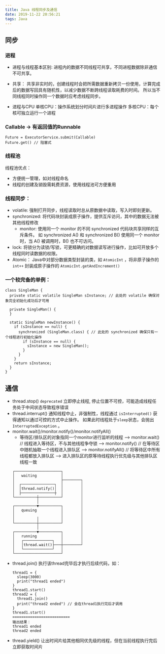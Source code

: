 ```yaml
---
title: Java 线程同步及通信
date: 2019-11-22 20:56:21
tags: Java
---
```


## 同步
### 进程
- 进程与线程基本区别: 进程内的数据不同线程可共享，不同进程数据除非通信不可共享。
 - 共享： 共享非实时的，创建线程时会把所需数据重新拷贝一份使用，计算完成后的数据写回具有随机性，以减少数据不断跨线程读取耗费的时间。 所以当不同线程同时操作同一个数据时应考虑线程同步。

- 进程与CPU
单核CPU：操作系统划分时间片进行多进程操作
多核CPU：每个核可独立运行一个进程

### Callable -> 有返回值的Runnable

```
Future = ExecutorService.submit(Callable)
Future.get() // 阻塞式
```

### 线程池

线程池优点：
 - 方便统一管理，如对线程命名
 - 线程的创建及销毁需耗费资源，使用线程池可方便重用

### 线程同步：
 - volatile: 强制打开同步，线程读取时总从原数据中读取，写入时即刻更新。
 - synchronized: 将代码块封装成原子操作，提供互斥访问，其中的数据无法被其他线程修改
 	- monitor: 使用同一个 monitor 的不同 synchronized 代码块共享同样的互斥条件。 如 synchronized A() 和 synchronized B() 使用同一个 monitor 时，当 A() 被调用时，B() 也不可访问。
 - lock: 将锁分为读锁/写锁，可更精确的对数据读写进行操作，比如可开放多个线程同时读数据的权限。
 - Atomic： Java中对部分数据类型封装的类，如 `AtomicInt` ，将非原子操作的 `int++` 封装成原子操作的 `AtomicInt.getAndIncrement()`


### 一个较完备的单例：
```
class SingleMan {
  private static volatile SingleMan sInstance; // 此处的 volatile 确保对象完全初始化成功后才可用

  private SingleMan() {
  }

  static SingleMan newInstance() {
    if (sInstance == null) { 
      synchronized (SingleMan.class) { // 此处的 synchronized 确保只有一个线程进行初始化操作
        if (sInstance == null) {
          sInstance = new SingleMan();
        }
      }
    }
    return sInstance;
  }
}

```

## 通信

- thread.stop() 
  `deprecated` 立即停止线程, 停止位置不可控，可能造成线程任务处于中间状态导致程序错误
- thread.interrupt()
  通知线程中止，非强制性，线程通过 `isInterrupted()` 获得通知以通过可控的方式中止操作。
  如果此时线程处于`sleep`状态，会抛出 `InterruptedException` 。
- monitor.wait()/monitor.notify()/monitor.notifyAll()
  * 等待区/排队区的对象指同一个monitor进行监听的线程
  --> monitor.wait() // 线程进入等待区，不与其他线程争夺锁
  --> monitor.notify() // 在等待区中随机抽取一个线程进入排队区
    --> monitor.notifyAll() // 将等待区中所有线程都放入排队区
  --> 进入排队区的原等待线程执行优先级与其他排队区线程一致 
  ```
  ┌─────────────────────┐
  │   waiting           │
  │                     ├────────┐
  │  ┌───────────────┐  │        │
  │  │thread.notify()│  │        │
  │  ├───────────────┼  │        │
  └──────────┼──────────┘        │
             │                   │
  ┌──────────▼──────────┐        │
  │   queuing           │        │
  │                     │        │
  │          │          │        │
  └──────────┼──────────┘        │
             │                   │
  ┌──────────▼──────────┐        │
  │   running           │        │
  │   ┌─────────────┐   │        │
  │   │thread.wait()├───┼────────┘
  │   └─────────────┘   │
  └─────────────────────┘
  ```
- thread.join()
  执行该thread完毕后才执行后续代码，如：
  ```
  thread1 = { 
    sleep(3000)
    print("thread1 ended")
  }
  thread1.start()
  thread2 = {
    thread1.join() 
    print("thread2 ended") // 会在thread1执行完后才调用
  }
  thread1.start()
  ==========================
  输出结果：
  thread1 ended
  thread2 ended
  ```
- thread.yield()
  让出时间片给其他相同优先级的线程，但在当前线程执行完后立即获取时间片